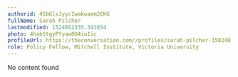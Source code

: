 ```yaml
---
authorid: 45bGlxJyycIwakoaem2EKG
fullName: Sarah Pilcher
lastmodified: 1524652335.341654
photo: 4habStgyPYyaw0U4iuIic
profileUrl: https://theconversation.com//profiles/sarah-pilcher-158248
role: Policy Fellow, Mitchell Institute, Victoria University
---
```

No content found